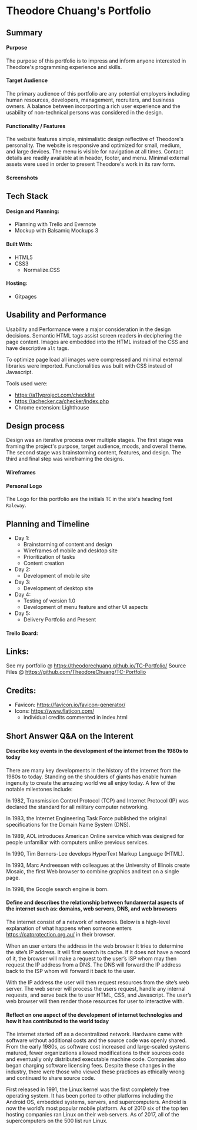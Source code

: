 # Theodore Chuang's Portfolio

## Summary

#### Purpose
The purpose of this portfolio is to impress and inform anyone interested in Theodore's programming experience and skills.

#### Target Audience
The primary audience of this portfolio are any potential employers including human resources, developers, management, recruiters, and business owners. A balance between incorporting a rich user experience and the usabiilty of non-technical persons was considered in the design.

#### Functionality / Features
The website features simple, minimalistic design reflective of Theodore's personality. The website is responsive and optimized for small, medium, and large devices. The menu is visible for navigation at all times. Contact details are readily available at in header, footer, and menu. Minimal external assets were used in order to present Theodore's work in its raw form.


#### Screenshots
<!-- <p align="center">
  <img src="" alt="screenshot of design wireframes"/>
</p> -->


## Tech Stack

#### Design and Planning:
* Planning with Trello and Evernote
* Mockup with Balsamiq Mockups 3

#### Built With:
* HTML5
* CSS3
    * Normalize.CSS

#### Hosting:
* Gitpages


## Usability and Performance
Usability and Performance were a major consideration in the design decisions. Semantic HTML tags assist screen readers in deciphering the page content. Images are embedded into the HTML instead of the CSS and have descriptive `alt` tags.

To optimize page load all images were compressed and minimal external libraries were imported. Functionalities was built with CSS instead of Javascript.

Tools used were:
* https://a11yproject.com/checklist
* https://achecker.ca/checker/index.php
* Chrome extension: Lighthouse


## Design process
Design was an iterative process over multiple stages. The first stage was framing the project's purpose, target audience, moods, and overall theme. The second stage was brainstorming content, features, and design. The third and final step was wireframing the designs.

#### Wireframes
<!-- <p align="center">
  <img src="" alt="screenshot of design wireframes"/>
</p> -->

#### Personal Logo
The Logo for this portfolio are the initials `TC` in the site's heading font `Raleway`.


## Planning and Timeline
* Day 1:
    * Brainstorming of content and design
    * Wireframes of mobile and desktop site
    * Prioritization of tasks
    * Content creation
* Day 2:
    * Development of mobile site
* Day 3:
    * Development of desktop site
* Day 4:
    * Testing of version 1.0
    * Development of menu feature and other UI aspects
* Day 5:
    * Delivery Portfolio and Present

#### Trello Board:
<!-- <p align="center">
  <img src="" alt="trello board used for planning"/>
</p> -->

## Links:
See my portfolio @ https://theodorechuang.github.io/TC-Portfolio/
Source Files @ https://github.com/TheodoreChuang/TC-Portfolio

## Credits:
* Favicon: https://favicon.io/favicon-generator/
* Icons: https://www.flaticon.com/
    * individual credits commented in index.html


## Short Answer Q&A on the Interent

#### Describe key events in the development of the internet from the 1980s to today

There are many key developments in the history of the internet from the 1980s to today. Standing on the shoulders of giants has enable human ingenuity to create the amazing world we all enjoy today. A few of the notable milestones include:

In 1982, Transmission Control Protocol (TCP) and Internet Protocol (IP) was declared the standard for all military computer networking.

In 1983, the Internet Engineering Task	Force published the original specifications for the Domain Name System (DNS).

In 1989, AOL introduces American Online service which was designed for people unfamiliar with computers unlike previous services.

In 1990, Tim Berners-Lee develops HyperText Markup Language (HTML).

In 1993, Marc Andreessen with colleagues at the University of Illinois create Mosaic, the first Web browser to combine graphics and text on a single page.

In 1998, the Google search engine is born.


#### Define and describes the relationship between fundamental aspects of the internet such as: domains, web servers, DNS, and web browsers

The internet consist of a network of networks. Below is a high-level explanation of what happens when someone enters https://catprotection.org.au/ in their browser.

When an user enters the address in the web browser it tries to determine the site’s IP address. It will first search its cache. If it does not have a record of it, the browser will make a request to the user’s ISP whom may then request the IP address from a DNS. The DNS will forward the IP address back to the ISP whom will forward it back to the user.

With the IP address the user will then request resources from the site’s web server. The web server will process the users request, handle any internal requests, and serve back the to user HTML, CSS, and Javascript. The user’s web browser will then render those resources for user to interactive with.


#### Reflect on one aspect of the development of internet technologies and how it has contributed to the world today

The internet started off as a decentralized network. Hardware came with software without additional costs and the source code was openly shared. From the early 1980s, as software cost increased and large-scaled systems matured, fewer organizations allowed modifications to their sources code and eventually only distributed executable machine code. Companies also began charging software licensing fees. Despite these changes in the industry, there were those who viewed these practices as ethically wrong and continued to share source code.

First released in 1991, the Linux kernel was the first completely free operating system. It has been ported to other platforms including the Android OS, embedded systems, servers, and supercomputers. Android is now the world’s most popular mobile platform. As of 2010 six of the top ten hosting companies ran Linux on their web servers. As of 2017, all of the supercomputers on the 500 list run Linux.
